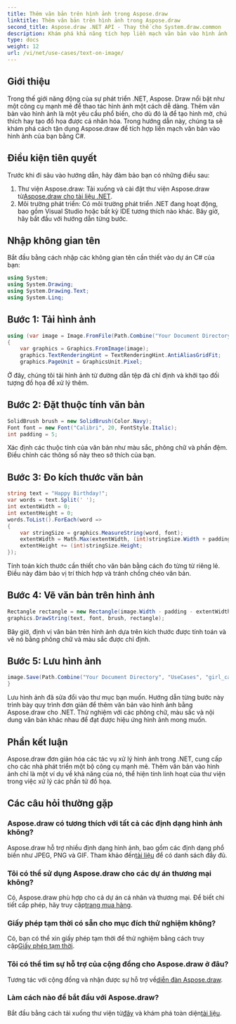 ```yaml
---
title: Thêm văn bản trên hình ảnh trong Aspose.draw
linktitle: Thêm văn bản trên hình ảnh trong Aspose.draw
second_title: Aspose.draw .NET API - Thay thế cho System.draw.common
description: Khám phá khả năng tích hợp liền mạch văn bản vào hình ảnh với Aspose.draw cho .NET. Hãy làm theo hướng dẫn từng bước của chúng tôi để thao tác hình ảnh dễ dàng. Tải ngay!
type: docs
weight: 12
url: /vi/net/use-cases/text-on-image/
---
```

## Giới thiệu
Trong thế giới năng động của sự phát triển .NET, Aspose. Draw nổi bật như một công cụ mạnh mẽ để thao tác hình ảnh một cách dễ dàng. Thêm văn bản vào hình ảnh là một yêu cầu phổ biến, cho dù đó là để tạo hình mờ, chú thích hay tạo đồ họa được cá nhân hóa. Trong hướng dẫn này, chúng ta sẽ khám phá cách tận dụng Aspose.draw để tích hợp liền mạch văn bản vào hình ảnh của bạn bằng C#.
## Điều kiện tiên quyết
Trước khi đi sâu vào hướng dẫn, hãy đảm bảo bạn có những điều sau:
1.  Thư viện Aspose.draw: Tải xuống và cài đặt thư viện Aspose.draw từ[Aspose.draw cho tài liệu .NET](https://reference.aspose.com/drawing/net/).
2. Môi trường phát triển: Có môi trường phát triển .NET đang hoạt động, bao gồm Visual Studio hoặc bất kỳ IDE tương thích nào khác.
Bây giờ, hãy bắt đầu với hướng dẫn từng bước.
## Nhập không gian tên
Bắt đầu bằng cách nhập các không gian tên cần thiết vào dự án C# của bạn:
```csharp
using System;
using System.Drawing;
using System.Drawing.Text;
using System.Linq;
```
## Bước 1: Tải hình ảnh
```csharp
using (var image = Image.FromFile(Path.Combine("Your Document Directory", "UseCases", "girl.jpg")))
{
    var graphics = Graphics.FromImage(image);
    graphics.TextRenderingHint = TextRenderingHint.AntiAliasGridFit;
    graphics.PageUnit = GraphicsUnit.Pixel;
```
Ở đây, chúng tôi tải hình ảnh từ đường dẫn tệp đã chỉ định và khởi tạo đối tượng đồ họa để xử lý thêm.
## Bước 2: Đặt thuộc tính văn bản
```csharp
SolidBrush brush = new SolidBrush(Color.Navy);
Font font = new Font("Calibri", 20, FontStyle.Italic);
int padding = 5;
```
Xác định các thuộc tính của văn bản như màu sắc, phông chữ và phần đệm. Điều chỉnh các thông số này theo sở thích của bạn.
## Bước 3: Đo kích thước văn bản
```csharp
string text = "Happy Birthday!";
var words = text.Split(' ');
int extentWidth = 0;
int extentHeight = 0;
words.ToList().ForEach(word =>
{
    var stringSize = graphics.MeasureString(word, font);
    extentWidth = Math.Max(extentWidth, (int)stringSize.Width + padding);
    extentHeight += (int)stringSize.Height;
});
```
Tính toán kích thước cần thiết cho văn bản bằng cách đo từng từ riêng lẻ. Điều này đảm bảo vị trí thích hợp và tránh chồng chéo văn bản.
## Bước 4: Vẽ văn bản trên hình ảnh
```csharp
Rectangle rectangle = new Rectangle(image.Width - padding - extentWidth, image.Height - padding - extentHeight, extentWidth, extentHeight);
graphics.DrawString(text, font, brush, rectangle);
```
Bây giờ, định vị văn bản trên hình ảnh dựa trên kích thước được tính toán và vẽ nó bằng phông chữ và màu sắc được chỉ định.
## Bước 5: Lưu hình ảnh
```csharp
image.Save(Path.Combine("Your Document Directory", "UseCases", "girl_card_out.jpg"));
}
```
Lưu hình ảnh đã sửa đổi vào thư mục bạn muốn.
Hướng dẫn từng bước này trình bày quy trình đơn giản để thêm văn bản vào hình ảnh bằng Aspose.draw cho .NET. Thử nghiệm với các phông chữ, màu sắc và nội dung văn bản khác nhau để đạt được hiệu ứng hình ảnh mong muốn.
## Phần kết luận
Aspose.draw đơn giản hóa các tác vụ xử lý hình ảnh trong .NET, cung cấp cho các nhà phát triển một bộ công cụ mạnh mẽ. Thêm văn bản vào hình ảnh chỉ là một ví dụ về khả năng của nó, thể hiện tính linh hoạt của thư viện trong việc xử lý các phần tử đồ họa.
## Các câu hỏi thường gặp
### Aspose.draw có tương thích với tất cả các định dạng hình ảnh không?
 Aspose.draw hỗ trợ nhiều định dạng hình ảnh, bao gồm các định dạng phổ biến như JPEG, PNG và GIF. Tham khảo đến[tài liệu](https://reference.aspose.com/drawing/net/) để có danh sách đầy đủ.
### Tôi có thể sử dụng Aspose.draw cho các dự án thương mại không?
Có, Aspose.draw phù hợp cho cả dự án cá nhân và thương mại. Để biết chi tiết cấp phép, hãy truy cập[trang mua hàng](https://purchase.aspose.com/buy).
### Giấy phép tạm thời có sẵn cho mục đích thử nghiệm không?
 Có, bạn có thể xin giấy phép tạm thời để thử nghiệm bằng cách truy cập[Giấy phép tạm thời](https://purchase.aspose.com/temporary-license/).
### Tôi có thể tìm sự hỗ trợ của cộng đồng cho Aspose.draw ở đâu?
 Tương tác với cộng đồng và nhận được sự hỗ trợ về[diễn đàn Aspose.draw](https://forum.aspose.com/c/diagram/17).
### Làm cách nào để bắt đầu với Aspose.draw?
 Bắt đầu bằng cách tải xuống thư viện từ[đây](https://releases.aspose.com/drawing/net/) và khám phá toàn diện[tài liệu](https://reference.aspose.com/drawing/net/).